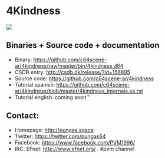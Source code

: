 # 4Kindness


<img src="https://lh3.googleusercontent.com/y3C0o2PzEErAfDILRZSLyG9wV9HNSk58Udk-k--r6T80yqFkpny995jARy_4mFHKoiXjs8I2nfJhXbv3XNvRxjzWt-IYfZjQBVIn_t8KCNuHT4oVMQLnn-OJtLQSDiDk-jrs2OADaMs" />

## Binaries + Source code + documentation

* Binary: https://github.com/c64scene-ar/4kindness/raw/master/bin/4kindness.d64
* CSDB entry: http://csdb.dk/release/?id=156895
* Source code: https://github.com/c64scene-ar/4kindness
* Tutorial spanish: https://github.com/c64scene-ar/4kindness/blob/master/4kindness_internals.es.rst
* Tutorial english: coming soon™


## Contact:

-  Homepage: http://pungas.space
-  Twitter: https://twitter.com/pungas64
-  Facebook: https://www.facebook.com/PVM1996/
-  IRC. EFnet: http://www.efnet.org/ . #pvm channel
